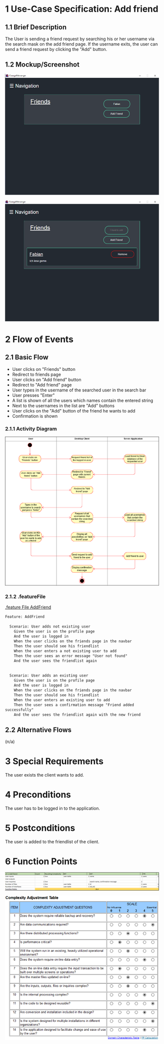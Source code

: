 # 1 Use-Case Specification: Add friend

## 1.1 Brief Description

The User is sending a friend request by searching his or her username via the search mask on the add friend page. If the
username exits, the user can send a friend request by clicking the "Add" button.

## 1.2 Mockup/Screenshot

![Screenshot](../Diagrams/Screenshots/AddFriendScreenshot1.png)

![Screenshot](../Diagrams/Screenshots/AddFriendScreenshot2.png)

# 2 Flow of Events

## 2.1 Basic Flow

- User clicks on "Friends" button
- Redirect to friends page
- User clicks on "Add friend" button
- Redirect to "Add friend" page
- User types in the username of the searched user in the search bar
- User presses "Enter"
- A list is shown of all the users which names contain the entered string
- Next to the usernames in the list are "Add" buttons
- User clicks on the "Add" button of the friend he wants to add
- Confirmation is shown

### 2.1.1 Activity Diagram

![ActivityDiagram](../Diagrams/Activity%20Diagrams/AddFriendActivityDiagram.png)

### 2.1.2 .featureFile

[.feature File AddFriend](https://github.com/LorenzSeufert/CeangalMessenger---Code/blob/master/Kotlin-Backend/src/test/resources/cucumber/AddFriend.feature)

```Gherkin
Feature: AddFriend

  Scenario: User adds not existing user
    Given the user is on the profile page
    And the user is logged in
    When the user clicks on the friends page in the navbar
    Then the user should see his friendlist
    When the user enters a not existing user to add
    Then the user sees an error message "User not found"
    And the user sees the friendlist again


  Scenario: User adds an existing user
    Given the user is on the profile page
    And the user is logged in
    When the user clicks on the friends page in the navbar
    Then the user should see his friendlist
    When the user enters an existing user to add
    Then the user sees a confirmation message "Friend added successfully"
    And the user sees the friendlist again with the new friend
```

## 2.2 Alternative Flows

(n/a)

# 3 Special Requirements

The user exists the client wants to add.

# 4 Preconditions

The user has to be logged in to the application.

# 5 Postconditions

The user is added to the friendlist of the client.

# 6 Function Points

![FP](../Diagrams/FP%20UseCases/AddFriendFP.png)

![ComplexityTable](../FunctionPoints/ComplexityAdjustmentTable.png)
